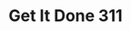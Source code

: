 ---
schema: default
title: Get It Done 311
organization: Performance & Analytics
notes: 311 Data
date_issued: '2017-02-13'
date_modified: '2017-02-13'
license: ''
maintainer: City of San Diego
maintainer_email: data@sandiego.gov
---